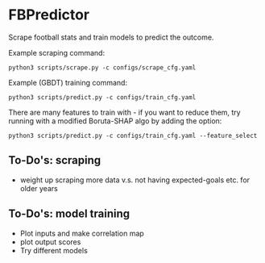 # FBPredictor
Scrape football stats and train models to predict the outcome. 

Example scraping command:

```
python3 scripts/scrape.py -c configs/scrape_cfg.yaml
```

Example (GBDT) training command:

```
python3 scripts/predict.py -c configs/train_cfg.yaml
```

There are many features to train with - if you want to reduce them, try running with a modified Boruta-SHAP algo by adding the option:

```
python3 scripts/predict.py -c configs/train_cfg.yaml --feature_select
```

## To-Do's: scraping
* weight up scraping more data v.s. not having expected-goals etc. for older years

## To-Do's: model training
* Plot inputs and make correlation map
* plot output scores
* Try different models
